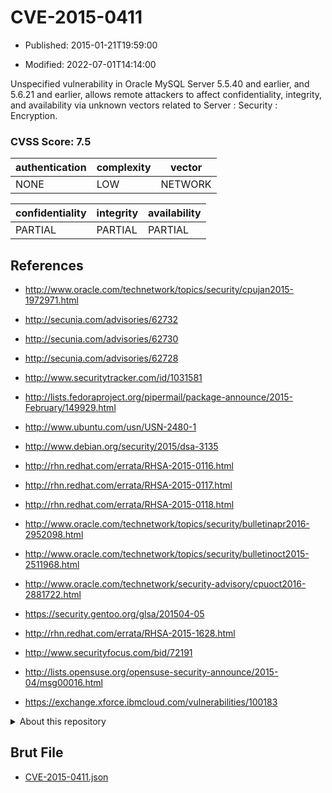 # CVE-2015-0411

- Published: 2015-01-21T19:59:00

- Modified: 2022-07-01T14:14:00

Unspecified vulnerability in Oracle MySQL Server 5.5.40 and earlier, and 5.6.21 and earlier, allows remote attackers to affect confidentiality, integrity, and availability via unknown vectors related to Server : Security : Encryption.

### CVSS Score: **7.5**

| authentication | complexity | vector |
| --- | --- | --- |
| NONE | LOW | NETWORK |

| confidentiality | integrity | availability |
| --- | --- | --- |
| PARTIAL | PARTIAL | PARTIAL |

## References

* http://www.oracle.com/technetwork/topics/security/cpujan2015-1972971.html

* http://secunia.com/advisories/62732

* http://secunia.com/advisories/62730

* http://secunia.com/advisories/62728

* http://www.securitytracker.com/id/1031581

* http://lists.fedoraproject.org/pipermail/package-announce/2015-February/149929.html

* http://www.ubuntu.com/usn/USN-2480-1

* http://www.debian.org/security/2015/dsa-3135

* http://rhn.redhat.com/errata/RHSA-2015-0116.html

* http://rhn.redhat.com/errata/RHSA-2015-0117.html

* http://rhn.redhat.com/errata/RHSA-2015-0118.html

* http://www.oracle.com/technetwork/topics/security/bulletinapr2016-2952098.html

* http://www.oracle.com/technetwork/topics/security/bulletinoct2015-2511968.html

* http://www.oracle.com/technetwork/security-advisory/cpuoct2016-2881722.html

* https://security.gentoo.org/glsa/201504-05

* http://rhn.redhat.com/errata/RHSA-2015-1628.html

* http://www.securityfocus.com/bid/72191

* http://lists.opensuse.org/opensuse-security-announce/2015-04/msg00016.html

* https://exchange.xforce.ibmcloud.com/vulnerabilities/100183

<details>
<summary>About this repository</summary> 

  This repository is part of the project [Live Hack CVE](https://github.com/Live-Hack-CVE). Main website can be found [www.live-hack.org](https://www.live-hack.org) 
  
  Made by [Sn0wAlice](https://github.com/Sn0wAlice) for the people that care about security and need to have a feed of the latest CVEs. Hope you enjoy it, don't forget to star the repo and follow me on [Twitter](https://twitter.com/Sn0wAlice) and [Github](https://github.com/Sn0wAlice). And that is my [personnal website](https://www.alice-snow.me/)

  - [Home Page](https://github.com/Live-Hack-CVE)
  - [Framework](https://github.com/Live-Hack-CVE/cve-framework)
  - [CVE database](https://github.com/Live-Hack-CVE/full_database)
  - [Changelog](https://github.com/Live-Hack-CVE/Changelog)
</details>

## Brut File

* [CVE-2015-0411.json](https://raw.githubusercontent.com/Live-Hack-CVE/full_database/main/cves/2015/CVE-2015-0411.json)

